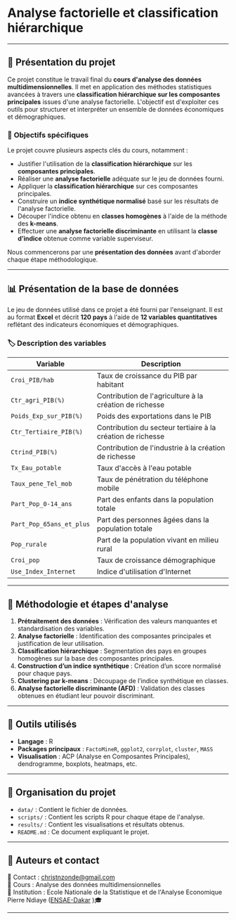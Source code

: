 # Analyse factorielle et classification hiérarchique
---

## 📌 **Présentation du projet**  

Ce projet constitue le travail final du **cours d'analyse des données multidimensionnelles**. Il met en application des méthodes statistiques avancées à travers une **classification hiérarchique sur les composantes principales** issues d'une analyse factorielle. L'objectif est d'exploiter ces outils pour structurer et interpréter un ensemble de données économiques et démographiques.  

### 🎯 **Objectifs spécifiques**  
Le projet couvre plusieurs aspects clés du cours, notamment :  

- Justifier l'utilisation de la **classification hiérarchique** sur les **composantes principales**.  
- Réaliser une **analyse factorielle** adéquate sur le jeu de données fourni.  
- Appliquer la **classification hiérarchique** sur ces composantes principales.  
- Construire un **indice synthétique normalisé** basé sur les résultats de l'analyse factorielle.  
- Découper l'indice obtenu en **classes homogènes** à l'aide de la méthode des **k-means**.  
- Effectuer une **analyse factorielle discriminante** en utilisant la **classe d’indice** obtenue comme variable superviseur.  

Nous commencerons par une **présentation des données** avant d'aborder chaque étape méthodologique.  

---

## 📊 **Présentation de la base de données**  

Le jeu de données utilisé dans ce projet a été fourni par l'enseignant. Il est au format **Excel** et décrit **120 pays** à l'aide de **12 variables quantitatives** reflétant des indicateurs économiques et démographiques.  

### 🏷️ **Description des variables**  

| Variable | Description |
|----------|------------|
| `Croi_PIB/hab` | Taux de croissance du PIB par habitant |
| `Ctr_agri_PIB(%)` | Contribution de l'agriculture à la création de richesse |
| `Poids_Exp_sur_PIB(%)` | Poids des exportations dans le PIB |
| `Ctr_Tertiaire_PIB(%)` | Contribution du secteur tertiaire à la création de richesse |
| `Ctrind_PIB(%)` | Contribution de l'industrie à la création de richesse |
| `Tx_Eau_potable` | Taux d'accès à l'eau potable |
| `Taux_pene_Tel_mob` | Taux de pénétration du téléphone mobile |
| `Part_Pop_0-14_ans` | Part des enfants dans la population totale |
| `Part_Pop_65ans_et_plus` | Part des personnes âgées dans la population totale |
| `Pop_rurale` | Part de la population vivant en milieu rural |
| `Croi_pop` | Taux de croissance démographique |
| `Use_Index_Internet` | Indice d'utilisation d'Internet |

---

## 🚀 **Méthodologie et étapes d'analyse**  

1. **Prétraitement des données** : Vérification des valeurs manquantes et standardisation des variables.  
2. **Analyse factorielle** : Identification des composantes principales et justification de leur utilisation.  
3. **Classification hiérarchique** : Segmentation des pays en groupes homogènes sur la base des composantes principales.  
4. **Construction d’un indice synthétique** : Création d’un score normalisé pour chaque pays.  
5. **Clustering par k-means** : Découpage de l’indice synthétique en classes.  
6. **Analyse factorielle discriminante (AFD)** : Validation des classes obtenues en étudiant leur pouvoir discriminant.  

---

## 🔧 **Outils utilisés**  

- **Langage** : R  
- **Packages principaux** : `FactoMineR`, `ggplot2`, `corrplot`, `cluster`, `MASS`  
- **Visualisation** : ACP (Analyse en Composantes Principales), dendrogramme, boxplots, heatmaps, etc.  

---

## 📂 **Organisation du projet**  

- `data/` : Contient le fichier de données.  
- `scripts/` : Contient les scripts R pour chaque étape de l'analyse.  
- `results/` : Contient les visualisations et résultats obtenus.  
- `README.md` : Ce document expliquant le projet.  

---

## 📢 **Auteurs et contact**  

📧 Contact : christnzonde@gmail.com  
📖 Cours : Analyse des données multidimensionnelles  
🏫 Institution : Ecole Nationale de la Statistique et de l'Analyse Economique Pierre Ndiaye ([ENSAE-Dakar](https://www.ensae.sn/) )🎓  

---
